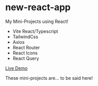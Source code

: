 # new-react-app

My Mini-Projects using React!

- Vite React/Typescript
- TailwindCss
- Axios
- React Router
- React Icons
- React Query

[Live Demo](https://gdp-dev-miniprojects.netlify.app/)

These mini-projects are... to be said here!